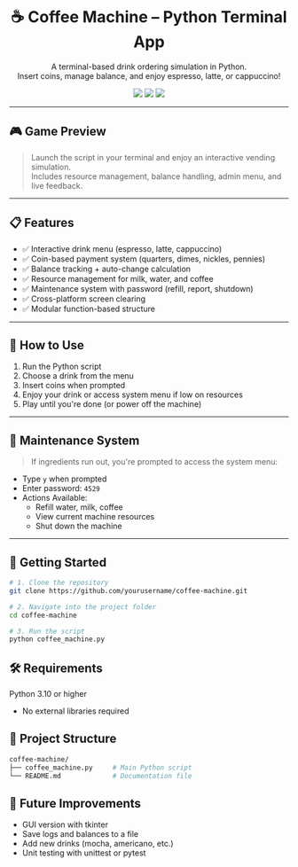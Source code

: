 <h1 align="center">☕ Coffee Machine – Python Terminal App</h1>

<p align="center">
  A terminal-based drink ordering simulation in Python.<br>
  Insert coins, manage balance, and enjoy espresso, latte, or cappuccino!
</p>

<p align="center">
  <img src="https://img.shields.io/badge/Python-3.10+-blue?style=flat-square&logo=python">
  <img src="https://img.shields.io/badge/Project-Type%3A-Terminal_App-lightgrey?style=flat-square">
  <img src="https://img.shields.io/badge/Status-Completed-brightgreen?style=flat-square">
</p>

---

<h2>🎮 Game Preview</h2>

> Launch the script in your terminal and enjoy an interactive vending simulation.  
> Includes resource management, balance handling, admin menu, and live feedback.

---

<h2>📋 Features</h2>

- ✅ Interactive drink menu (espresso, latte, cappuccino)
- ✅ Coin-based payment system (quarters, dimes, nickles, pennies)
- ✅ Balance tracking + auto-change calculation
- ✅ Resource management for milk, water, and coffee
- ✅ Maintenance system with password (refill, report, shutdown)
- ✅ Cross-platform screen clearing
- ✅ Modular function-based structure

---

<h2>🧠 How to Use</h2>

1. Run the Python script
2. Choose a drink from the menu
3. Insert coins when prompted
4. Enjoy your drink or access system menu if low on resources
5. Play until you're done (or power off the machine)

---

<h2>🔐 Maintenance System</h2>

> If ingredients run out, you're prompted to access the system menu:

- Type `y` when prompted  
- Enter password: `4529`  
- Actions Available:
  - Refill water, milk, coffee
  - View current machine resources
  - Shut down the machine

---



<h2>🚀 Getting Started</h2>

```bash
# 1. Clone the repository
git clone https://github.com/yourusername/coffee-machine.git

# 2. Navigate into the project folder
cd coffee-machine

# 3. Run the script
python coffee_machine.py
```

<h2> 🛠️ Requirements </h2>
Python 3.10 or higher

- No external libraries required

<h2>📁 Project Structure</h2>

```bash
coffee-machine/
├── coffee_machine.py     # Main Python script
└── README.md             # Documentation file
```

<h2>🎯 Future Improvements</h2>

- GUI version with tkinter
- Save logs and balances to a file
- Add new drinks (mocha, americano, etc.)
- Unit testing with unittest or pytest